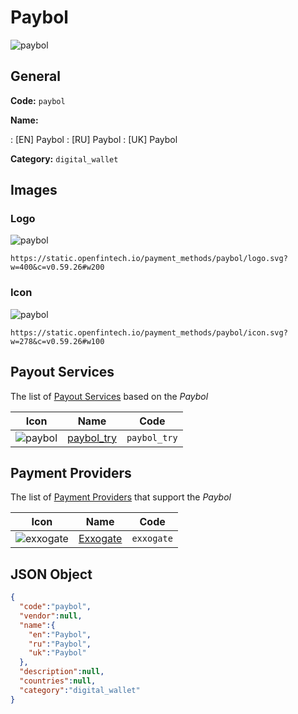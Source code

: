 
# Paybol 
![paybol](https://static.openfintech.io/payment_methods/paybol/logo.svg?w=400&c=v0.59.26#w200)  

## General 
**Code:** `paybol` 
 
**Name:** 
 
:	[EN] Paybol 
:	[RU] Paybol 
:	[UK] Paybol 
 
**Category:** `digital_wallet` 
 

## Images 

### Logo 
![paybol](https://static.openfintech.io/payment_methods/paybol/logo.svg?w=400&c=v0.59.26#w200)  

```
https://static.openfintech.io/payment_methods/paybol/logo.svg?w=400&c=v0.59.26#w200
```  

### Icon 
![paybol](https://static.openfintech.io/payment_methods/paybol/icon.svg?w=278&c=v0.59.26#w100)  

```
https://static.openfintech.io/payment_methods/paybol/icon.svg?w=278&c=v0.59.26#w100
```  

## Payout Services 
 
The list of [Payout Services](/payout-services/) based on the _Paybol_ 

|Icon|Name|Code| 
|:---:|:---:|:---:| 
|![paybol](https://static.openfintech.io/payout_methods/paybol/icon.svg?w=278&c=v0.59.26#w40) |[paybol_try](/payout-services/paybol_try/)|`paybol_try`| 
 

## Payment Providers 
 
The list of [Payment Providers](/payment-providers/) that support the _Paybol_ 

|Icon|Name|Code| 
|:---:|:---:|:---:| 
|![exxogate](https://static.openfintech.io/payment_providers/exxogate/icon.svg?w=278&c=v0.59.26#w100) |[Exxogate](/payment-providers/exxogate/)|`exxogate`| 
 

## JSON Object 

```json
{
  "code":"paybol",
  "vendor":null,
  "name":{
    "en":"Paybol",
    "ru":"Paybol",
    "uk":"Paybol"
  },
  "description":null,
  "countries":null,
  "category":"digital_wallet"
}
```  
